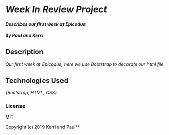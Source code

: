 # _Week In Review Project_

#### _Describes our first week at Epicodus_

#### By _Paul and Kerri_

## Description

_Our first week at Epicodus, here we use Bootstrap to decorate our html file_



## Technologies Used

_{Bootstrap, HTML, CSS}_

### License

MIT

Copyright (c) 2019 Kerri and Paul**
